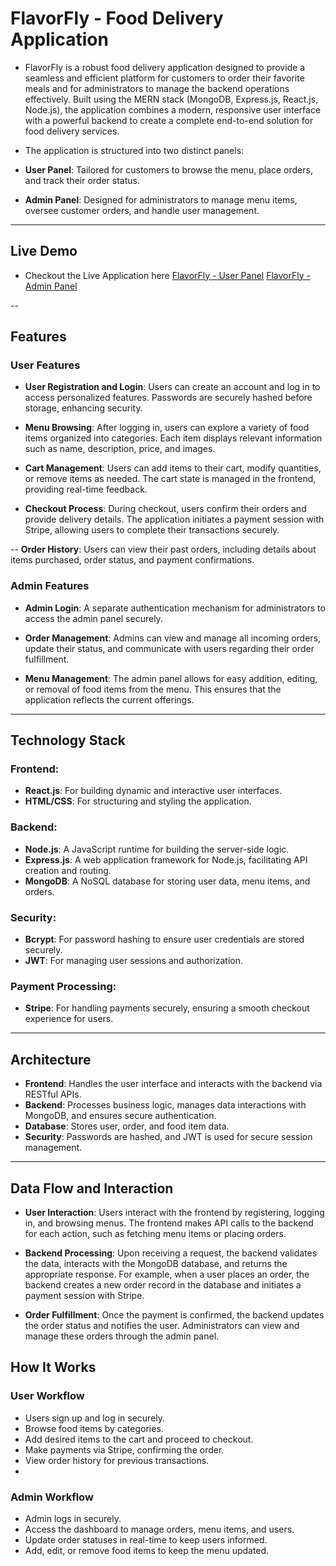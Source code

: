 # **FlavorFly - Food Delivery Application**

- FlavorFly is a robust food delivery application designed to provide a seamless and efficient platform for customers to order their favorite meals and for administrators to manage the backend operations effectively. Built using the MERN stack (MongoDB, Express.js, React.js, Node.js), the application combines a modern, responsive user interface with a powerful backend to create a complete end-to-end solution for food delivery services.

- The application is structured into two distinct panels:
- **User Panel**: Tailored for customers to browse the menu, place orders, and track their order status.
- **Admin Panel**: Designed for administrators to manage menu items, oversee customer orders, and handle user management.

---

## **Live Demo**
- Checkout the Live Application here
[FlavorFly - User Panel](https://flavorfly-frontend.onrender.com)
[FlavorFly - Admin Panel](https://flavorfly-admin.onrender.com)

--

## **Features**

### **User Features**
- **User Registration and Login**: Users can create an account and log in to access personalized features. Passwords are securely hashed before storage, enhancing security.

- **Menu Browsing**: After logging in, users can explore a variety of food items organized into categories. Each item displays relevant information such as name, description, price, and images.

- **Cart Management**: Users can add items to their cart, modify quantities, or remove items as needed. The cart state is managed in the frontend, providing real-time feedback.

- **Checkout Process**: During checkout, users confirm their orders and provide delivery details. The application initiates a payment session with Stripe, allowing users to complete their transactions securely.

-- **Order History**: Users can view their past orders, including details about items purchased, order status, and payment confirmations.

### **Admin Features**

- **Admin Login**: A separate authentication mechanism for administrators to access the admin panel securely.

- **Order Management**: Admins can view and manage all incoming orders, update their status, and communicate with users regarding their order fulfillment.

- **Menu Management**: The admin panel allows for easy addition, editing, or removal of food items from the menu. This ensures that the application reflects the current offerings.

---

## **Technology Stack** 

### **Frontend:**

- **React.js**: For building dynamic and interactive user interfaces.
- **HTML/CSS**: For structuring and styling the application.

### **Backend:**

- **Node.js**: A JavaScript runtime for building the server-side logic.
- **Express.js**: A web application framework for Node.js, facilitating API creation and routing.
- **MongoDB**: A NoSQL database for storing user data, menu items, and orders.

### **Security:**

- **Bcrypt**: For password hashing to ensure user credentials are stored securely.
- **JWT**: For managing user sessions and authorization.

### **Payment Processing:**

- **Stripe**: For handling payments securely, ensuring a smooth checkout experience for users.

---

## **Architecture**

- **Frontend**: Handles the user interface and interacts with the backend via RESTful APIs.
- **Backend**: Processes business logic, manages data interactions with MongoDB, and ensures secure authentication.
- **Database**: Stores user, order, and food item data.
- **Security**: Passwords are hashed, and JWT is used for secure session management.

---

## **Data Flow and Interaction**

- **User Interaction**: Users interact with the frontend by registering, logging in, and browsing menus. The frontend makes API calls to the backend for each action, such as fetching menu items or placing orders.

- **Backend Processing**: Upon receiving a request, the backend validates the data, interacts with the MongoDB database, and returns the appropriate response. For example, when a user places an order, the backend creates a new order record in the database and initiates a payment session with Stripe.

- **Order Fulfillment**: Once the payment is confirmed, the backend updates the order status and notifies the user. Administrators can view and manage these orders through the admin panel.

## How It Works

### User Workflow

- Users sign up and log in securely.
- Browse food items by categories.
- Add desired items to the cart and proceed to checkout.
- Make payments via Stripe, confirming the order.
- View order history for previous transactions.
- 
### Admin Workflow
- Admin logs in securely.
- Access the dashboard to manage orders, menu items, and users.
- Update order statuses in real-time to keep users informed.
- Add, edit, or remove food items to keep the menu updated.
